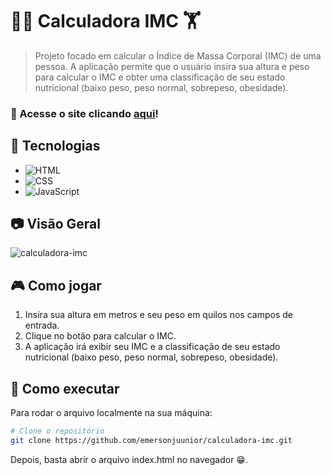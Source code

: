 # 🧑‍⚕️ Calculadora IMC 🏋️  

> Projeto focado em calcular o Índice de Massa Corporal (IMC) de uma pessoa. A aplicação permite que o usuário insira sua altura e peso para calcular o IMC e obter uma classificação de seu estado nutricional (baixo peso, peso normal, sobrepeso, obesidade).

### 🔗 Acesse o site clicando **[aqui](https://emersonjuunior.github.io/calculadora-imc/)**!

## 🚀 Tecnologias  
- ![HTML](https://img.shields.io/badge/HTML5-E34F26?style=for-the-badge&logo=html5&logoColor=white)  
- ![CSS](https://img.shields.io/badge/CSS3-1572B6?style=for-the-badge&logo=css3&logoColor=white)  
- ![JavaScript](https://img.shields.io/badge/JavaScript-F7DF1E?style=for-the-badge&logo=javascript&logoColor=black)  

## 📷 Visão Geral  
![calculadora-imc](https://github.com/user-attachments/assets/b1559451-e155-4c0a-bfa9-c63b4e260bfe)


## 🎮 Como jogar  
1. Insira sua altura em metros e seu peso em quilos nos campos de entrada.  
2. Clique no botão para calcular o IMC.  
3. A aplicação irá exibir seu IMC e a classificação de seu estado nutricional (baixo peso, peso normal, sobrepeso, obesidade).

## 📂 Como executar  

Para rodar o arquivo localmente na sua máquina:  
```bash
# Clone o repositório
git clone https://github.com/emersonjuunior/calculadora-imc.git
```
Depois, basta abrir o arquivo index.html no navegador 😁.
